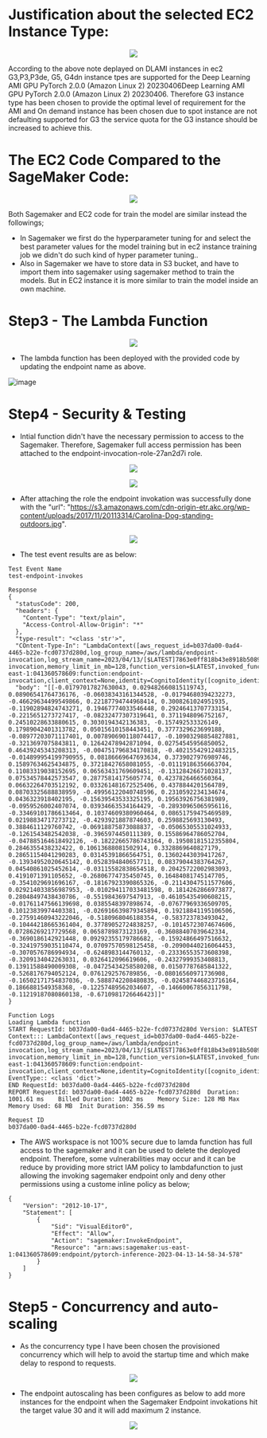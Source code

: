 # Justification about the selected EC2 Instance Type:
<p align="center">
    <img src="https://user-images.githubusercontent.com/98076289/231658842-6b3d3b3a-b5a7-4fdf-add9-59fff6c06cd8.png">
</p> 
According to the above note deplayed on DLAMI instances in ec2 G3,P3,P3de, G5, G4dn instance tpes are supported for the Deep Learning AMI GPU PyTorch 2.0.0 (Amazon Linux 2) 20230406Deep Learning AMI GPU PyTorch 2.0.0 (Amazon Linux 2) 20230406. Therefore G3 instance type has been chosen to provide the optimal level of requirement for the AMI and On demand instance has been chosen due to spot instance are not defaulting supported for G3 the service quota for the G3 instance should be increased to achieve this.

# The EC2 Code Compared to the SageMaker Code:
<p align="center">
    <img src="https://user-images.githubusercontent.com/98076289/231662055-14f3c1ed-1629-4312-ad10-d97bba454714.png">
</p> 

Both Sagemaker and EC2 code for train the model are similar instead the followings;
- In Sagemaker we first do the hyperparameter tuning for and select the best parameter values for the model training but in ec2 instance training job we didn't do such kind of hyper parameter tuning..
- Also in Sagemaker we have to store data in S3 bucket, and have to import them into sagemaker using sagemaker method to train the models. But in EC2 instance it is more similar to train the model inside an own machine.

# Step3 - The Lambda Function  
<p align="center">
    <img src="https://user-images.githubusercontent.com/98076289/231739837-21ac41f9-c023-4411-9a59-d93bf0740a62.png">
</p>  

- The lambda function has been deployed with the provided code by updating the endpoint name as above.  

![image](https://user-images.githubusercontent.com/98076289/231745401-208c39d3-1ed6-4a17-bd16-a9b1fc0360b0.png)
 

# Step4 - Security & Testing
- Intial function didn't have the necessary permission to access to the Sagemaker. Therefore, Sagemaker full access permission has been attached to the endpoint-invocation-role-27an2d7i role.  
<p align="center">
    <img src="https://user-images.githubusercontent.com/98076289/231737447-d834e509-9f49-4cc0-8dbc-91d6585408e7.png">
</p> 
<p align="center">
    <img src="https://user-images.githubusercontent.com/98076289/231738553-00a7e088-941d-4047-ba89-b4ba66a6545b.png">
</p>  
  
- After attaching the role the endpoint invokation was successfully done with the "url": "https://s3.amazonaws.com/cdn-origin-etr.akc.org/wp-content/uploads/2017/11/20113314/Carolina-Dog-standing-outdoors.jpg".  

<p align="center">
    <img src="https://user-images.githubusercontent.com/98076289/231743551-8f8c6dc6-31cb-47f7-81dc-fc301d873552.png">
</p>

- The test event results are as below:  

```
Test Event Name
test-endpoint-invokes

Response
{
  "statusCode": 200,
  "headers": {
    "Content-Type": "text/plain",
    "Access-Control-Allow-Origin": "*"
  },
  "type-result": "<class 'str'>",
  "COntent-Type-In": "LambdaContext([aws_request_id=b037da00-0ad4-4465-b22e-fcd0737d280d,log_group_name=/aws/lambda/endpoint-invocation,log_stream_name=2023/04/13/[$LATEST]7863e0ff818b43e8918b5089be04594f,function_name=endpoint-invocation,memory_limit_in_mb=128,function_version=$LATEST,invoked_function_arn=arn:aws:lambda:us-east-1:041360578609:function:endpoint-invocation,client_context=None,identity=CognitoIdentity([cognito_identity_id=None,cognito_identity_pool_id=None])])",
  "body": "[[-0.01797017827630043, 0.029482660815119743, 0.08906541764736176, -0.06038343161344528, -0.01794680394232273, -0.46629634499549866, 0.22187794744968414, 0.3008261024951935, -0.11902894824743271, 0.19467774033546448, 0.29246413707733154, -0.2215651273727417, -0.08232477307319641, 0.3711948096752167, 0.24510228633880615, 0.3030194342136383, -0.157492533326149, 0.17989042401313782, 0.05015610158443451, 0.3777329623699188, -0.08977203071117401, 0.007890690118074417, -0.10903298854827881, -0.3213697075843811, 0.12642478942871094, 0.02754545956850052, 0.46439245343208313, -0.004751796834170818, -0.40215542912483215, -0.014899954199790955, 0.08186669647693634, 0.3739027976989746, 0.15897634625434875, 0.37218427658081055, -0.01119186356663704, 0.11083319038152695, 0.06563431769609451, -0.13128426671028137, 0.07534578442573547, 0.28775814175605774, 0.4237826466560364, 0.06632264703512192, 0.033261481672525406, 0.4378844201564789, 0.08703325688838959, -0.49956122040748596, 0.2310592234134674, 0.0436323918402195, -0.15639543533325195, 0.19563926756381989, -0.0959526002407074, 0.03934663534164429, -0.28930965065956116, -0.33469101786613464, 0.10374609380960464, 0.08651759475469589, 0.02198834717273712, -0.4293921887874603, 0.2598825693130493, 0.3884611129760742, -0.06918875873088837, -0.05065305531024933, -0.1261543482542038, -0.3965974450111389, 0.15586964786052704, -0.047885164618492126, -0.18222665786743164, 0.19508181512355804, 0.2846355438232422, 0.10613688081502914, 0.3328869640827179, 0.28651154041290283, 0.03145391866564751, 0.13602443039417267, -0.13934952020645142, 0.0528394840657711, 0.08379044383764267, 0.04540861025452614, -0.03115582838654518, 0.20425722002983093, 0.4191071391105652, -0.26806774735450745, 0.16484081745147705, -0.3541029691696167, -0.18167923390865326, -0.21143047511577606, 0.029214033856987953, -0.010294117033481598, 0.1814262866973877, 0.28048497438430786, -0.5519843697547913, -0.46105435490608215, -0.01761147566139698, 0.0385548397898674, -0.07677969336509705, 0.10123839974403381, -0.026916639879345894, 0.19218841195106506, -0.27591460943222046, -0.5180968046188354, -0.583723783493042, -0.10444218665361404, 0.37789052724838257, -0.10145723074674606, 0.07286269217729568, 0.0658789873123169, -0.36088407039642334, -0.3690186142921448, 0.09292355179786682, -0.15924866497516632, -0.32419759035110474, 0.07097570598125458, -0.20900440216064453, -0.3070576786994934, -0.6248983144760132, -0.23336553573608398, -0.3209134042263031, 0.0326412096619606, -0.24327999353408813, 0.13911588490009308, -0.04725434258580208, 0.01507787685841322, -0.5268176794052124, 0.0761292576789856, -0.08016560971736908, -0.16502171754837036, -0.5888742208480835, -0.024587446823716164, 0.1866881549358368, -0.12257489562034607, -0.14660067856311798, -0.11219187080860138, -0.6710981726646423]]"
}

Function Logs
Loading Lambda function
START RequestId: b037da00-0ad4-4465-b22e-fcd0737d280d Version: $LATEST
Context::: LambdaContext([aws_request_id=b037da00-0ad4-4465-b22e-fcd0737d280d,log_group_name=/aws/lambda/endpoint-invocation,log_stream_name=2023/04/13/[$LATEST]7863e0ff818b43e8918b5089be04594f,function_name=endpoint-invocation,memory_limit_in_mb=128,function_version=$LATEST,invoked_function_arn=arn:aws:lambda:us-east-1:041360578609:function:endpoint-invocation,client_context=None,identity=CognitoIdentity([cognito_identity_id=None,cognito_identity_pool_id=None])])
EventType:: <class 'dict'>
END RequestId: b037da00-0ad4-4465-b22e-fcd0737d280d
REPORT RequestId: b037da00-0ad4-4465-b22e-fcd0737d280d	Duration: 1001.61 ms	Billed Duration: 1002 ms	Memory Size: 128 MB	Max Memory Used: 68 MB	Init Duration: 356.59 ms

Request ID
b037da00-0ad4-4465-b22e-fcd0737d280d
```
- The AWS workspace is not 100% secure due to lamda function has full access to the sagemaker and it can be used to delete the deployed endpoint. Therefore, some vulnerabilities may occur and it can be reduce by providing more strict IAM policy to lambdafunction to just allowing the invoking sagemaker endpoint only and deny other permissions using a custome inline policy as below;
```
{
    "Version": "2012-10-17",
    "Statement": [
        {
            "Sid": "VisualEditor0",
            "Effect": "Allow",
            "Action": "sagemaker:InvokeEndpoint",
            "Resource": "arn:aws:sagemaker:us-east-1:041360578609:endpoint/pytorch-inference-2023-04-13-14-58-34-578"
        }
    ]
}
```
# Step5 - Concurrency and auto-scaling  
- As the concurrency type I have been chosen the provisioned concurrency which will help to avoid the startup time and which make delay to respond to requests.  

<p align="center">
    <img src="https://user-images.githubusercontent.com/98076289/231814531-ac203535-e47a-4d1f-9b31-fb205a2a67c3.png">
</p>

- The endpoint autoscaling has been configures as below to add more instances for the endpoint when the Sagemaker Endpoint invokations hit the target value 30 and it will add maximum 2 instance.  

<p align="center">
    <img src="https://user-images.githubusercontent.com/98076289/231818868-cdc41f20-0b68-492f-ae6c-b156b03820d3.png">
</p>



